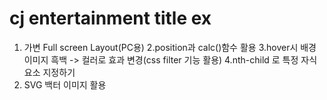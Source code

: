 # cj entertainment title ex

1. 가변 Full screen Layout(PC용)
2.position과 calc()함수 활용
3.hover시 배경 이미지 흑백 -> 컬러로 효과 변경(css filter 기능 활용)
4.nth-child 로 특정 자식 요소 지정하기
5. SVG 백터 이미지 활용
